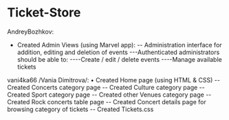 # Ticket-Store

AndreyBozhkov:
- Created Admin Views (using Marvel app):
-- Administration interface for addition, editing and deletion of events
---Authenticated administrators should be able to:
----Create / edit / delete events
----Manage available tickets

vani4ka66 /Vania Dimitrova/:
•	Created Home page (using HTML & CSS) -- Created Concerts category page -- Created Culture category page -- Created Sport category page -- Created other Venues category page -- Created Rock concerts table page -- Created Concert details page for browsing category of tickets -- Created Tickets.css

